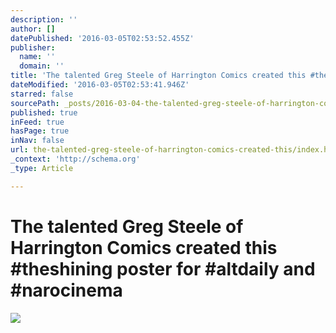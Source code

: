 ```yaml
---
description: ''
author: []
datePublished: '2016-03-05T02:53:52.455Z'
publisher:
  name: ''
  domain: ''
title: 'The talented Greg Steele of Harrington Comics created this #theshining poster for #altdaily and #narocinema'
dateModified: '2016-03-05T02:53:41.946Z'
starred: false
sourcePath: _posts/2016-03-04-the-talented-greg-steele-of-harrington-comics-created-this.md
published: true
inFeed: true
hasPage: true
inNav: false
url: the-talented-greg-steele-of-harrington-comics-created-this/index.html
_context: 'http://schema.org'
_type: Article

---
```

# The talented Greg Steele of Harrington Comics created this \#theshining poster for \#altdaily and \#narocinema
![](https://the-grid-user-content.s3-us-west-2.amazonaws.com/521270ef-28c8-4472-985e-07a3c4033589.png)